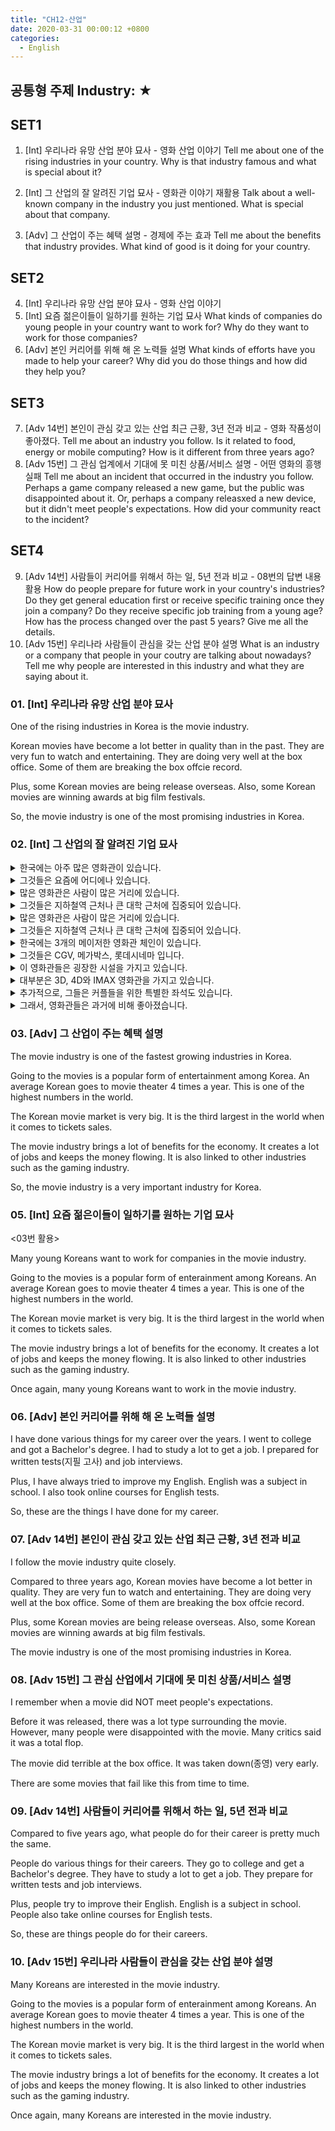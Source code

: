 ```yaml
---
title: "CH12-산업"
date: 2020-03-31 00:00:12 +0800
categories:
  - English
---
```


## 공통형 주제 Industry: ★

## SET1

01. [Int] 우리나라 유망 산업 분야 묘사 - 영화 산업 이야기
Tell me about one of the rising industries in your country.
Why is that industry famous and what is special about it?

02. [Int] 그 산업의 잘 알려진 기업 묘사 - 영화관 이야기 재활용
Talk about a well-known company in the industry you just mentioned.
What is special about that company.

03. [Adv] 그 산업이 주는 혜택 설명 - 경제에 주는 효과
Tell me about the benefits that industry provides.
What kind of good is it doing for your country.

## SET2

04. [Int] 우리나라 유망 산업 분야 묘사 - 영화 산업 이야기
05. [Int] 요즘 젊은이들이 일하기를 원하는 기업 묘사
What kinds of companies do young people in your country want to work for?
Why do they want to work for those companies?
06. [Adv] 본인 커리어를 위해 해 온 노력들 설명
What kinds of efforts have you made to help your career?
Why did you do those things and how did they help you?

## SET3

07. [Adv 14번] 본인이 관심 갖고 있는 산업 최근 근황, 3년 전과 비교 - 영화 작품성이 좋아졌다.
Tell me about an industry you follow.
Is it related to food, energy or mobile computing?
How is it different from three years ago?
08. [Adv 15번] 그 관심 업계에서 기대에 못 미친 상품/서비스 설명 - 어떤 영화의 흥행 실패
Tell me about an incident that occurred in the industry you follow.
Perhaps a game company released a new game, but the public was disappointed about it.
Or, perhaps a company releasxed a new device, but it didn't meet people's expectations.
How did your community react to the incident?

## SET4

09. [Adv 14번] 사람들이 커리어를 위해서 하는 일, 5년 전과 비교 - 08번의 답변 내용 활용
How do people prepare for future work in your country's industries?
Do they get general education first or receive specific training once they join a company?
Do they receive specific job training from a young age?
How has the process changed over the past 5 years?
Give me all the details.
10. [Adv 15번] 우리나라 사람들이 관심을 갖는 산업 분야 설명
What is an industry or a company that people in your coutry are talking about nowadays?
Tell me why people are interested in this industry and what they are saying about it.

### 01. [Int] 우리나라 유망 산업 분야 묘사

One of the rising industries in Korea is the movie industry.

Korean movies have become a lot better in quality than in the past.
They are very fun to watch and entertaining.
They are doing very well at the box office.
Some of them are breaking the box offcie record.

Plus, some Korean movies are being release overseas.
Also, some Korean movies are winning awards at big film festivals.

So, the movie industry is one of the most promising industries in Korea.

### 02. [Int] 그 산업의 잘 알려진 기업 묘사

<details><summary>한국에는 아주 많은 영화관이 있습니다.</summary>-> There are tons of movie theaters in Korea.</details>
<details><summary>그것들은 요즘에 어디에나 있습니다.</summary>-> They are everywhere these days.</details>
<details><summary>많은 영화관은 사람이 많은 거리에 있습니다.</summary>-> Many movie theaters are on busy streets with a lot of foot traffic.</details>
<details><summary>그것들은 지하철역 근처나 큰 대학 근처에 집중되어 있습니다.</summary>-> They are concentrated near subway stations or large universities.</details>
<details><summary>많은 영화관은 사람이 많은 거리에 있습니다.</summary>-> Many movie theaters are on busy streets with a lot of foot traffic.</details>
<details><summary>그것들은 지하철역 근처나 큰 대학 근처에 집중되어 있습니다.</summary>-> They are concentrated near subway stations or large universities.</details>
<details><summary>한국에는 3개의 메이저한 영화관 체인이 있습니다.</summary>-> There are three major theater chains in Korea.</details>
<details><summary>그것들은 CGV, 메가박스, 롯데시네마 입니다.</summary>-> They are CGV, Megabox and Lotte Cinema.</details>
<details><summary>이 영화관들은 굉장한 시설을 가지고 있습니다.</summary>-> These theaters have greate facilities.</details>
<details><summary>대부분은 3D, 4D와 IMAX 영화관을 가지고 있습니다.</summary>-> Most of them have 3D, 4D and IMAX theaters.</details>
<details><summary>추가적으로, 그들은 커플들을 위한 특별한 좌석도 있습니다.</summary>-> Plus, they have special seats for couples.</details>
<details><summary>그래서, 영화관들은 과거에 비해 좋아졌습니다.</summary>-> So, movie theaters have become a lot better in quality than in the past.</details>

### 03. [Adv] 그 산업이 주는 혜택 설명

The movie industry is one of the fastest growing industries in Korea.

Going to the movies is a popular form of entertainment among Korea.
An average Korean goes to movie theater 4 times a year.
This is one of the highest numbers in the world.

The Korean movie market is very big.
It is the third largest in the world when it comes to tickets sales.

The movie industry brings a lot of benefits for the economy.
It creates a lot of jobs and keeps the money flowing.
It is also linked to other industries such as the gaming industry.

So, the movie industry is a very important industry for Korea.

### 05. [Int] 요즘 젊은이들이 일하기를 원하는 기업 묘사

<03번 활용>

Many young Koreans want to work for companies in the movie industry.

Going to the movies is a popular form of enterainment among Koreans.
An average Korean goes to movie theater 4 times a year.
This is one of the highest numbers in the world.

The Korean movie market is very big.
It is the third largest in the world when it comes to tickets sales.

The movie industry brings a lot of benefits for the economy.
It creates a lot of jobs and keeps the money flowing.
It is also linked to other industries such as the gaming industry.

Once again, many young Koreans want to work in the movie industry.

### 06. [Adv] 본인 커리어를 위해 해 온 노력들 설명

I have done various things for my career over the years.
I went to college and got a Bachelor's degree.
I had to study a lot to get a job.
I prepared for written tests(지필 고사) and job interviews.

Plus, I have always tried to improve my English.
English was a subject in school.
I also took online courses for English tests.

So, these are the things I have done for my career.

### 07. [Adv 14번] 본인이 관심 갖고 있는 산업 최근 근황, 3년 전과 비교

I follow the movie industry quite closely.

Compared to three years ago, Korean movies have become a lot better in quality.
They are very fun to watch and entertaining.
They are doing very well at the box office.
Some of them are breaking the box offcie record.

Plus, some Korean movies are being release overseas.
Also, some Korean movies are winning awards at big film festivals.

The movie industry is one of the most promising industries in Korea.

### 08. [Adv 15번] 그 관심 산업에서 기대에 못 미친 상품/서비스 설명

I remember when a movie did NOT meet people's expectations.

Before it was released, there was a lot type surrounding the movie.
However, many people were disappointed with the movie.
Many critics said it was a total flop.

The movie did terrible at the box office.
It was taken down(종영) very early.

There are some movies that fail like this from time to time.

### 09. [Adv 14번] 사람들이 커리어를 위해서 하는 일, 5년 전과 비교

Compared to five years ago, what people do for their career is pretty much the same.

People do various things for their careers.
They go to college and get a Bachelor's degree.
They have to study a lot to get a job.
They prepare for written tests and job interviews.

Plus, people try to improve their English.
English is a subject in school.
People also take online courses for English tests.

So, these are things people do for their careers.

### 10. [Adv 15번] 우리나라 사람들이 관심을 갖는 산업 분야 설명

Many Koreans are interested in the movie industry.

Going to the movies is a popular form of enterainment among Koreans.
An average Korean goes to movie theater 4 times a year.
This is one of the highest numbers in the world.

The Korean movie market is very big.
It is the third largest in the world when it comes to tickets sales.

The movie industry brings a lot of benefits for the economy.
It creates a lot of jobs and keeps the money flowing.
It is also linked to other industries such as the gaming industry.

Once again, many Koreans are interested in the movie industry.
